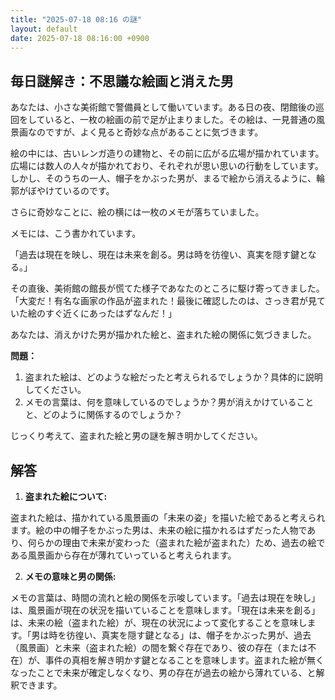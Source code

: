 ```yaml
---
title: "2025-07-18 08:16 の謎"
layout: default
date: 2025-07-18 08:16:00 +0900
---
```

## 毎日謎解き：不思議な絵画と消えた男

あなたは、小さな美術館で警備員として働いています。ある日の夜、閉館後の巡回をしていると、一枚の絵画の前で足が止まりました。その絵は、一見普通の風景画なのですが、よく見ると奇妙な点があることに気づきます。

絵の中には、古いレンガ造りの建物と、その前に広がる広場が描かれています。広場には数人の人々が描かれており、それぞれが思い思いの行動をしています。しかし、そのうちの一人、帽子をかぶった男が、まるで絵から消えるように、輪郭がぼやけているのです。

さらに奇妙なことに、絵の横には一枚のメモが落ちていました。

メモには、こう書かれています。

「過去は現在を映し、現在は未来を創る。男は時を彷徨い、真実を隠す鍵となる。」

その直後、美術館の館長が慌てた様子であなたのところに駆け寄ってきました。「大変だ！有名な画家の作品が盗まれた！最後に確認したのは、さっき君が見ていた絵のすぐ近くにあったはずなんだ！」

あなたは、消えかけた男が描かれた絵と、盗まれた絵の関係に気づきました。

**問題：**

1.  盗まれた絵は、どのような絵だったと考えられるでしょうか？具体的に説明してください。
2.  メモの言葉は、何を意味しているのでしょうか？男が消えかけていることと、どのように関係するのでしょうか？

じっくり考えて、盗まれた絵と男の謎を解き明かしてください。

## 解答

1.  **盗まれた絵について:**

盗まれた絵は、描かれている風景画の「未来の姿」を描いた絵であると考えられます。絵の中の帽子をかぶった男は、未来の絵に描かれるはずだった人物であり、何らかの理由で未来が変わった（盗まれた絵が盗まれた）ため、過去の絵である風景画から存在が薄れていっていると考えられます。

2.  **メモの意味と男の関係:**

メモの言葉は、時間の流れと絵の関係を示唆しています。「過去は現在を映し」は、風景画が現在の状況を描いていることを意味します。「現在は未来を創る」は、未来の絵（盗まれた絵）が、現在の状況によって変化することを意味します。「男は時を彷徨い、真実を隠す鍵となる」は、帽子をかぶった男が、過去（風景画）と未来（盗まれた絵）の間を繋ぐ存在であり、彼の存在（または不在）が、事件の真相を解き明かす鍵となることを意味します。盗まれた絵が無くなったことで未来が確定しなくなり、男の存在が過去の絵から薄れている、と解釈できます。
